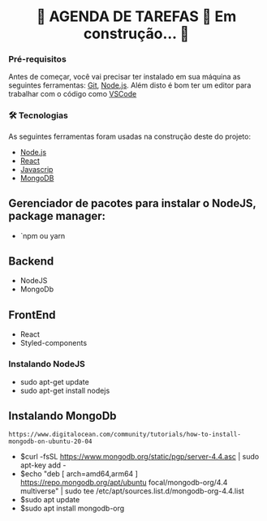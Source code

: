 <h1 align="center"> 🚧 AGENDA DE TAREFAS 🚀 Em construção... 🚧</h1>

### Pré-requisitos
Antes de começar, você vai precisar ter instalado em sua máquina as seguintes ferramentas:
[Git](https://git-scm.com), [Node.js](https://nodejs.org/en/). 
Além disto é bom ter um editor para trabalhar com o código como [VSCode](https://code.visualstudio.com/)

### 🛠 Tecnologias
As seguintes ferramentas foram usadas na construção deste do projeto:

- [Node.js](https://nodejs.org/en/)
- [React](https://pt-br.reactjs.org/)
- [Javascrip](https://www.javascriptlan.org/)
- [MongoDB](https://docs.mongodb.com/)

## Gerenciador de pacotes para instalar o NodeJS, package manager: 
- `npm ou yarn

## Backend
- NodeJS
- MongoDb

## FrontEnd
- React
- Styled-components
 
### Instalando NodeJS 
- sudo apt-get update
- sudo apt-get install nodejs

## Instalando MongoDb
`https://www.digitalocean.com/community/tutorials/how-to-install-mongodb-on-ubuntu-20-04`
- $curl -fsSL https://www.mongodb.org/static/pgp/server-4.4.asc | sudo apt-key add -
- $echo "deb [ arch=amd64,arm64 ] https://repo.mongodb.org/apt/ubuntu focal/mongodb-org/4.4       multiverse" | sudo tee /etc/apt/sources.list.d/mongodb-org-4.4.list
- $sudo apt update
- $sudo apt install mongodb-org



